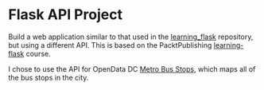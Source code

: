 # Flask API Project

Build a web application similar to that used in the [learning_flask](https://github.com/isabelleberger/learning_flask) repository, but using a different API. This is based on the PacktPublishing [learning-flask](https://github.com/PacktPublishing/learning-flask) course. 

I chose to use the API for OpenData DC [Metro Bus Stops](http://opendata.dc.gov/datasets/metro-bus-stops/geoservice?geometry=-77.007%2C38.896%2C-76.977%2C38.902), which maps all of the bus stops in the city. 
